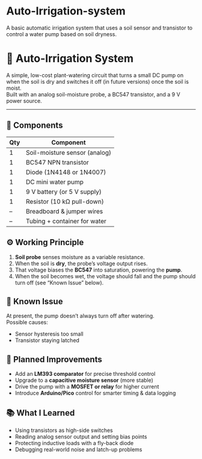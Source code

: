 # Auto-Irrigation-system
A basic automatic irrigation system that uses a soil sensor and transistor to control a water pump based on soil dryness.

# 🌱 Auto-Irrigation System

A simple, low-cost plant-watering circuit that turns a small DC pump on when the soil is dry and switches it off (in future versions) once the soil is moist.  
Built with an analog soil-moisture probe, a BC547 transistor, and a 9 V power source.

---

## 🧰 Components

| Qty | Component                     |
|-----|------------------------------|
| 1   | Soil-moisture sensor (analog) |
| 1   | BC547 NPN transistor          |
| 1   | Diode (1N4148 or 1N4007)      |
| 1   | DC mini water pump            |
| 1   | 9 V battery (or 5 V supply)   |
| 1   | Resistor (10 kΩ pull-down)    |
| –   | Breadboard & jumper wires     |
| –   | Tubing + container for water  |

## ⚙️ Working Principle

1. **Soil probe** senses moisture as a variable resistance.  
2. When the soil is **dry**, the probe’s voltage output rises.  
3. That voltage biases the **BC547** into saturation, powering the **pump**.  
4. When the soil becomes wet, the voltage should fall and the pump should turn off (see “Known Issue” below).

## 🚧 Known Issue

At present, the pump doesn’t always turn off after watering.  
Possible causes:
- Sensor hysteresis too small  
- Transistor staying latched  

## 🔧 Planned Improvements

- Add an **LM393 comparator** for precise threshold control  
- Upgrade to a **capacitive moisture sensor** (more stable)  
- Drive the pump with a **MOSFET or relay** for higher current  
- Introduce **Arduino/Pico** control for smarter timing & data logging

## 📚 What I Learned

- Using transistors as high-side switches  
- Reading analog sensor output and setting bias points  
- Protecting inductive loads with a fly-back diode  
- Debugging real-world noise and latch-up problems
